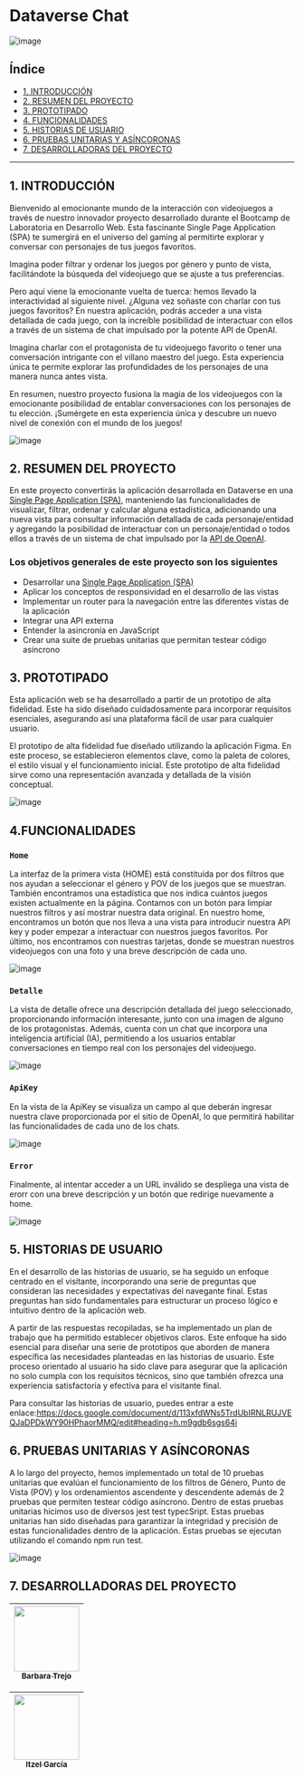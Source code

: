 # Dataverse Chat 
![image](https://github.com/Benb0x/DEV012-dataverse-chat/assets/144946997/57d8cd99-f33a-419c-adf4-e2e713e85fb6)


## Índice

* [1. INTRODUCCIÓN](#1-introducción)
* [2. RESUMEN DEL PROYECTO](#2-resumen-del-proyecto)
* [3. PROTOTIPADO](#3-PROTOTIPADO)
* [4. FUNCIONALIDADES](#4-funcionalidades)
* [5. HISTORIAS DE USUARIO](#5-consideraciones-técnicas)
* [6. PRUEBAS UNITARIAS Y ASÍNCORONAS](#6-criterios-de-aceptación-mínimos-del-proyecto)
* [7. DESARROLLADORAS DEL PROYECTO](#6-desarrolladoras-del-proyecto)

***

## 1. INTRODUCCIÓN

Bienvenido al emocionante mundo de la interacción con videojuegos a través de nuestro innovador proyecto desarrollado durante el Bootcamp de Laboratoria en Desarrollo Web. Esta fascinante Single Page Application (SPA) te sumergirá en el universo del gaming al permitirte explorar y conversar con personajes de tus juegos favoritos.

Imagina poder filtrar y ordenar los juegos por género y punto de vista, facilitándote la búsqueda del videojuego que se ajuste a tus preferencias.

Pero aquí viene la emocionante vuelta de tuerca: hemos llevado la interactividad al siguiente nivel. ¿Alguna vez soñaste con charlar con tus juegos favoritos? En nuestra aplicación, podrás acceder a una vista detallada de cada juego, con la increíble posibilidad de interactuar con ellos a través de un sistema de chat impulsado por la potente API de OpenAI.

Imagina charlar con el protagonista de tu videojuego favorito o tener una conversación intrigante con el villano maestro del juego. Esta experiencia única te permite explorar las profundidades de los personajes de una manera nunca antes vista.

En resumen, nuestro proyecto fusiona la magia de los videojuegos con la emocionante posibilidad de entablar conversaciones con los personajes de tu elección. ¡Sumérgete en esta experiencia única y descubre un nuevo nivel de conexión con el mundo de los juegos!

![image](https://github.com/Benb0x/DEV012-dataverse-chat/assets/144946997/29c0fd40-201b-4b53-9f89-8b4b83144956)


## 2. RESUMEN DEL PROYECTO

En este proyecto convertirás la aplicación desarrollada
en Dataverse en una
[Single Page Application (SPA)](https://es.wikipedia.org/wiki/Single-page_application),
manteniendo las funcionalidades de visualizar, filtrar, ordenar y
calcular alguna estadística, adicionando una nueva vista para
consultar información detallada de cada personaje/entidad y agregando
la posibilidad de interactuar con un personaje/entidad o todos ellos
a través de un sistema de chat impulsado por la
[API de OpenAI](https://openai.com/product).

### Los objetivos generales de este proyecto son los siguientes

* Desarrollar una [Single Page Application (SPA)](https://es.wikipedia.org/wiki/Single-page_application)
* Aplicar los conceptos de responsividad en el desarrollo de las vistas
* Implementar un router para la navegación entre las diferentes
  vistas de la aplicación
* Integrar una API externa
* Entender la asincronía en JavaScript
* Crear una suite de pruebas unitarias que permitan testear código asíncrono

## 3. PROTOTIPADO

Esta aplicación web se ha desarrollado a partir de un prototipo de alta fidelidad. Este ha sido diseñado cuidadosamente para incorporar requisitos esenciales, asegurando así una plataforma fácil de usar para cualquier usuario.

El prototipo de alta fidelidad fue diseñado utilizando la aplicación Figma. En este proceso, se establecieron elementos clave, como la paleta de colores, el estilo visual y el funcionamiento inicial. Este prototipo de alta fidelidad sirve como una representación avanzada y detallada de la visión conceptual.

![image](https://github.com/Benb0x/DEV012-dataverse-chat/assets/144946997/5e068998-c1fc-4886-a4f6-142b84f2b2e3)



## 4.FUNCIONALIDADES

### `Home`

La interfaz de la primera vista (HOME) está constituida por dos filtros que nos ayudan a seleccionar el género y POV de los juegos que se muestran. También encontramos una estadística que nos indica cuántos juegos existen actualmente en la página. Contamos con un
botón para limpiar nuestros filtros y así mostrar nuestra data original. En nuestro home, encontramos un botón que nos lleva a una vista para introducir nuestra API key y poder empezar a interactuar con nuestros juegos favoritos. Por último, nos encontramos con
nuestras tarjetas, donde se muestran nuestros videojuegos con una foto y una breve descripción de cada uno.

![image](https://github.com/Benb0x/DEV012-dataverse-chat/assets/144946997/63985d35-90e8-4a36-aa19-3e2d358ff41d)

### `Detalle`

La vista de detalle ofrece una descripción detallada del juego seleccionado, proporcionando información interesante, junto con una imagen de alguno de los protagonistas. Además, cuenta con un chat que incorpora una inteligencia artificial (IA), permitiendo a los usuarios entablar conversaciones en tiempo real con los personajes del videojuego.

![image](https://github.com/Benb0x/DEV012-dataverse-chat/assets/144946997/b31faafd-e928-466c-b132-497c2330fe56)

### `ApiKey`

En la vista de la ApiKey se visualiza un campo al que deberán ingresar nuestra clave proporcionada por el sitio de OpenAI, lo que permitirá habilitar las funcionalidades de cada uno de los chats. 

![image](https://github.com/Benb0x/DEV012-dataverse-chat/assets/144946997/44a85b3c-fdfe-43da-bc8a-86e82607d62c)

### `Error`

Finalmente, al intentar acceder a un URL inválido se despliega una vista de erorr con una breve descripción y un botón que redirige nuevamente a home.

![image](https://github.com/Benb0x/DEV012-dataverse-chat/assets/144946997/70fd8c7e-482d-4272-9958-a8792d0d1169)

## 5. HISTORIAS DE USUARIO 

En el desarrollo de las historias de usuario, se ha seguido un enfoque centrado en el visitante, incorporando una serie de preguntas que consideran las necesidades y expectativas del navegante final. Estas preguntas han sido fundamentales para estructurar un proceso lógico e intuitivo dentro de la aplicación web.

A partir de las respuestas recopiladas, se ha implementado un plan de trabajo que ha permitido establecer objetivos claros. Este enfoque ha sido esencial para diseñar una serie de prototipos que aborden de manera específica las necesidades planteadas en las historias de usuario. Este proceso orientado al usuario ha sido clave para asegurar que la aplicación no solo cumpla con los requisitos técnicos, sino que también ofrezca una experiencia satisfactoria y efectiva para el visitante final.

Para consultar las historias de usuario, puedes entrar a este enlace:https://docs.google.com/document/d/113xfdWNs5TrdUbIRNLRUJVEQJaDPDkWY90HPhaorMMQ/edit#heading=h.m9gdb6sgs64i

## 6. PRUEBAS UNITARIAS Y ASÍNCORONAS

A lo largo del proyecto, hemos implementado un total de 10 pruebas unitarias que evalúan el funcionamiento de los filtros de Género, Punto de Vista (POV) y los ordenamientos ascendente y descendente además de 2 pruebas que permiten testear código asíncrono. Dentro
de estas pruebas unitarias hicimos uso de diversos jest test typecSript. Estas pruebas unitarias han sido diseñadas para garantizar la integridad y precisión de estas funcionalidades dentro de la aplicación. Estas pruebas se ejecutan utilizando el comando npm run
test.

![image](https://github.com/Benb0x/DEV012-dataverse-chat/assets/144946997/a9564f9d-6b9b-4e8d-92a7-7b7f08dbafeb)


## 7. DESARROLLADORAS DEL PROYECTO

| [<img src="https://avatars.githubusercontent.com/u/144946997?v=4" width=115px><br><sub>Barbara Trejo<sub>](https://github.com/Benb0x)
| :---: |


| [<img src="https://avatars.githubusercontent.com/u/142710621?v=4" width=115px><br><sub>Itzel García<sub>](https://github.com/MrMidnight02) 
| :---: |


